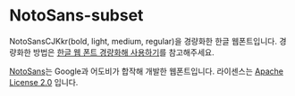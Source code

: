 # NotoSans-subset

NotoSansCJKkr(bold, light, medium, regular)을 경량화한 한글 웹폰트입니다. 경량화한 방법은 [한글 웹 폰트 경량화해 사용하기](http://blog.coderifleman.com/post/111825720099)를 참고해주세요.

[NotoSans](https://www.google.com/get/noto/#/)는 Google과 어도비가 합작해 개발한 웹폰트입니다. 라이센스는 [Apache License 2.0](http://www.apache.org/licenses/LICENSE-2.0.html) 입니다.
